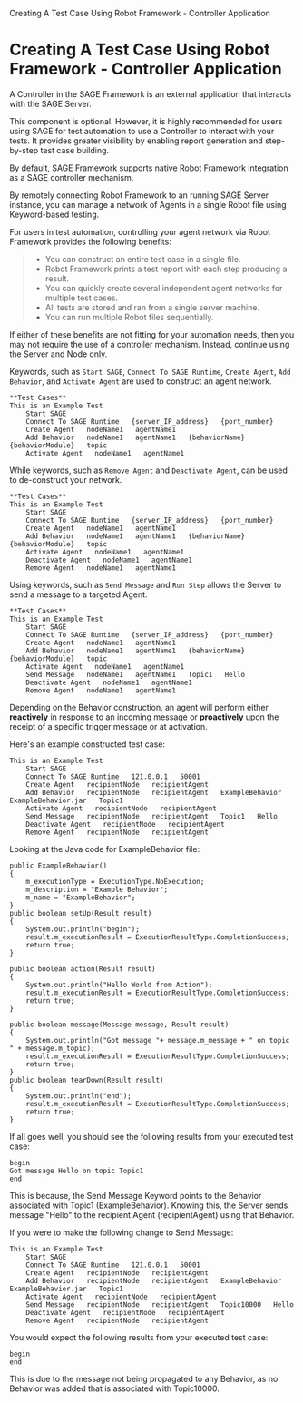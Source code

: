 Creating A Test Case Using Robot Framework - Controller Application

Creating A Test Case Using Robot Framework - Controller Application
===================================================================

A Controller in the SAGE Framework is an external application that
interacts with the SAGE Server.

This component is optional. However, it is highly recommended for users
using SAGE for test automation to use a Controller to interact with your
tests. It provides greater visibility by enabling report generation and
step-by-step test case building.

By default, SAGE Framework supports native Robot Framework integration
as a SAGE controller mechanism.

By remotely connecting Robot Framework to an running SAGE Server
instance, you can manage a network of Agents in a single Robot file
using Keyword-based testing.

For users in test automation, controlling your agent network via Robot
Framework provides the following benefits:

> -   You can construct an entire test case in a single file.
> -   Robot Framework prints a test report with each step producing
>     a result.
> -   You can quickly create several independent agent networks for
>     multiple test cases.
> -   All tests are stored and ran from a single server machine.
> -   You can run multiple Robot files sequentially.

If either of these benefits are not fitting for your automation needs,
then you may not require the use of a controller mechanism. Instead,
continue using the Server and Node only.

Keywords, such as `Start SAGE`, `Connect To SAGE Runtime`,
`Create Agent`, `Add Behavior`, and `Activate Agent` are used to
construct an agent network.

``` {.sourceCode .bat}
**Test Cases**
This is an Example Test
    Start SAGE
    Connect To SAGE Runtime   {server_IP_address}   {port_number}
    Create Agent   nodeName1   agentName1
    Add Behavior   nodeName1   agentName1   {behaviorName}   {behaviorModule}   topic
    Activate Agent   nodeName1   agentName1
```

While keywords, such as `Remove Agent` and `Deactivate Agent`, can be
used to de-construct your network.

``` {.sourceCode .bat}
**Test Cases**
This is an Example Test
    Start SAGE
    Connect To SAGE Runtime   {server_IP_address}   {port_number}
    Create Agent   nodeName1   agentName1
    Add Behavior   nodeName1   agentName1   {behaviorName}   {behaviorModule}   topic
    Activate Agent   nodeName1   agentName1
    Deactivate Agent   nodeName1   agentName1
    Remove Agent   nodeName1   agentName1
```

Using keywords, such as `Send Message` and `Run Step` allows the Server
to send a message to a targeted Agent.

``` {.sourceCode .bat}
**Test Cases**
This is an Example Test
    Start SAGE
    Connect To SAGE Runtime   {server_IP_address}   {port_number}
    Create Agent   nodeName1   agentName1
    Add Behavior   nodeName1   agentName1   {behaviorName}   {behaviorModule}   topic
    Activate Agent   nodeName1   agentName1
    Send Message   nodeName1   agentName1   Topic1   Hello
    Deactivate Agent   nodeName1   agentName1
    Remove Agent   nodeName1   agentName1
```

Depending on the Behavior construction, an agent will perform either
**reactively** in response to an incoming message or **proactively**
upon the receipt of a specific trigger message or at activation.

Here's an example constructed test case:

``` {.sourceCode .bat}
This is an Example Test
    Start SAGE
    Connect To SAGE Runtime   121.0.0.1   50001
    Create Agent   recipientNode   recipientAgent
    Add Behavior   recipientNode   recipientAgent   ExampleBehavior   ExampleBehavior.jar   Topic1
    Activate Agent   recipientNode   recipientAgent
    Send Message   recipientNode   recipientAgent   Topic1   Hello
    Deactivate Agent   recipientNode   recipientAgent
    Remove Agent   recipientNode   recipientAgent
```

Looking at the Java code for ExampleBehavior file:

``` {.sourceCode .java}
public ExampleBehavior()
{
    m_executionType = ExecutionType.NoExecution;
    m_description = "Example Behavior";
    m_name = "ExampleBehavior";
}
public boolean setUp(Result result)
{
    System.out.println("begin");
    result.m_executionResult = ExecutionResultType.CompletionSuccess;
    return true;
}

public boolean action(Result result)
{
    System.out.println("Hello World from Action");
    result.m_executionResult = ExecutionResultType.CompletionSuccess;
    return true;
}

public boolean message(Message message, Result result)
{
    System.out.println("Got message "+ message.m_message + " on topic " + message.m_topic);
    result.m_executionResult = ExecutionResultType.CompletionSuccess;
    return true;    
}
public boolean tearDown(Result result)
{
    System.out.println("end");
    result.m_executionResult = ExecutionResultType.CompletionSuccess;
    return true;
}
```

If all goes well, you should see the following results from your
executed test case:

``` {.sourceCode .bat}
begin
Got message Hello on topic Topic1
end
```

This is because, the Send Message Keyword points to the Behavior
associated with Topic1 (ExampleBehavior). Knowing this, the Server sends
message "Hello" to the recipient Agent (recipientAgent) using that
Behavior.

If you were to make the following change to Send Message:

``` {.sourceCode .bat}
This is an Example Test
    Start SAGE
    Connect To SAGE Runtime   121.0.0.1   50001
    Create Agent   recipientNode   recipientAgent
    Add Behavior   recipientNode   recipientAgent   ExampleBehavior   ExampleBehavior.jar   Topic1
    Activate Agent   recipientNode   recipientAgent
    Send Message   recipientNode   recipientAgent   Topic10000   Hello
    Deactivate Agent   recipientNode   recipientAgent
    Remove Agent   recipientNode   recipientAgent
```

You would expect the following results from your executed test case:

``` {.sourceCode .bat}
begin
end
```

This is due to the message not being propagated to any Behavior, as no
Behavior was added that is associated with Topic10000.
